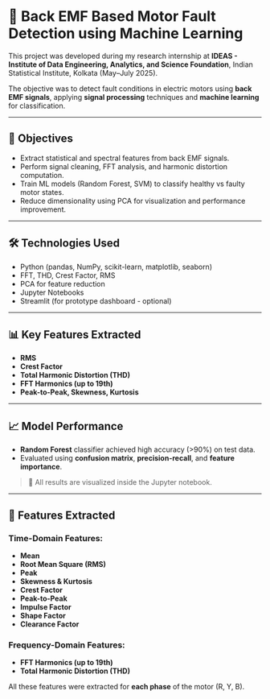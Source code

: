 # 🔧 Back EMF Based Motor Fault Detection using Machine Learning

This project was developed during my research internship at **IDEAS - Institute of Data Engineering, Analytics, and Science Foundation**, Indian Statistical Institute, Kolkata (May–July 2025).

The objective was to detect fault conditions in electric motors using **back EMF signals**, applying **signal processing** techniques and **machine learning** for classification.

---

## 🧠 Objectives
- Extract statistical and spectral features from back EMF signals.
- Perform signal cleaning, FFT analysis, and harmonic distortion computation.
- Train ML models (Random Forest, SVM) to classify healthy vs faulty motor states.
- Reduce dimensionality using PCA for visualization and performance improvement.

---

## 🛠️ Technologies Used
- Python (pandas, NumPy, scikit-learn, matplotlib, seaborn)
- FFT, THD, Crest Factor, RMS
- PCA for feature reduction
- Jupyter Notebooks
- Streamlit (for prototype dashboard - optional)

---

## 📊 Key Features Extracted
- **RMS**
- **Crest Factor**
- **Total Harmonic Distortion (THD)**
- **FFT Harmonics (up to 19th)**
- **Peak-to-Peak, Skewness, Kurtosis**

---

## 📈 Model Performance
- **Random Forest** classifier achieved high accuracy (>90%) on test data.
- Evaluated using **confusion matrix**, **precision-recall**, and **feature importance**.

> 📌 All results are visualized inside the Jupyter notebook.

---

## 📌 Features Extracted

### Time-Domain Features:
- **Mean**
- **Root Mean Square (RMS)**
- **Peak**
- **Skewness & Kurtosis**
- **Crest Factor**
- **Peak-to-Peak**
- **Impulse Factor**
- **Shape Factor**
- **Clearance Factor**

### Frequency-Domain Features:
- **FFT Harmonics (up to 19th)**
- **Total Harmonic Distortion (THD)**

All these features were extracted for **each phase** of the motor (R, Y, B).


